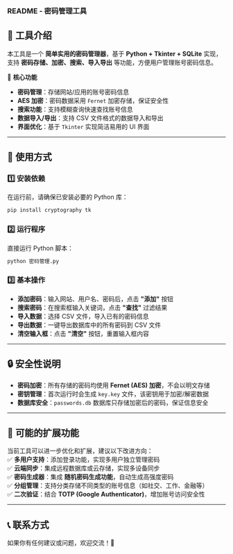 ### **README - 密码管理工具**  

## **📌 工具介绍**  
本工具是一个 **简单实用的密码管理器**，基于 **Python + Tkinter + SQLite** 实现，支持 **密码存储、加密、搜索、导入导出** 等功能，方便用户管理账号密码信息。  

🔹 **核心功能**  
- **密码管理**：存储网站/应用的账号密码信息  
- **AES 加密**：密码数据采用 `Fernet` 加密存储，保证安全性  
- **搜索功能**：支持模糊查询快速查找账号信息  
- **数据导入/导出**：支持 CSV 文件格式的数据导入和导出  
- **界面优化**：基于 `Tkinter` 实现简洁易用的 UI 界面  

---

## **🚀 使用方式**  
### **1️⃣ 安装依赖**
在运行前，请确保已安装必要的 Python 库：
```sh
pip install cryptography tk
```

### **2️⃣ 运行程序**
直接运行 Python 脚本：
```sh
python 密码管理.py
```

### **3️⃣ 基本操作**
- **添加密码**：输入网站、用户名、密码后，点击 **"添加"** 按钮  
- **搜索密码**：在搜索框输入关键词，点击 **"查找"** 过滤结果  
- **导入数据**：选择 CSV 文件，导入已有的密码信息  
- **导出数据**：一键导出数据库中的所有密码到 CSV 文件  
- **清空输入框**：点击 **"清空"** 按钮，重置输入框内容  

---

## **🔒 安全性说明**
- **密码加密**：所有存储的密码均使用 **Fernet (AES) 加密**，不会以明文存储  
- **密钥管理**：首次运行时会生成 `key.key` 文件，该密钥用于加密/解密数据  
- **数据库安全**：`passwords.db` 数据库只存储加密后的密码，保证信息安全  

---

## **📌 可能的扩展功能**
当前工具可以进一步优化和扩展，建议以下改进方向：  
✅ **多用户支持**：添加登录功能，实现多用户独立管理密码  
✅ **云端同步**：集成远程数据库或云存储，实现多设备同步  
✅ **密码生成器**：集成 **随机密码生成功能**，自动生成高强度密码  
✅ **分组管理**：支持分类存储不同类型的账号信息（如社交、工作、金融等）  
✅ **二次验证**：结合 **TOTP (Google Authenticator)**，增加账号访问安全性  

---

## **📞 联系方式**
如果你有任何建议或问题，欢迎交流！🚀
